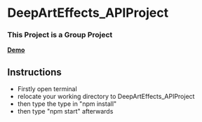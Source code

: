 # DeepArtEffects_APIProject

### This Project is a Group Project

**[Demo](https://deepartseffect.vercel.app/)**


## Instructions
- Firstly open terminal
- relocate your working directory to DeepArtEffects_APIProject
- then type the type in "npm install"
- then type "npm start" afterwards


